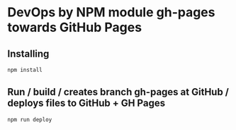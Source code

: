 # DevOps by NPM module gh-pages towards GitHub Pages 

## Installing

```javascript
npm install
```

## Run / build / creates branch gh-pages at GitHub / deploys files to GitHub + GH Pages

```javascript
npm run deploy
```
